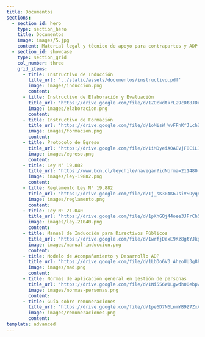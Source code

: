 ```yaml
---
title: Documentos
sections:
  - section_id: hero
    type: section_hero
    title: Documentos
    image: images/5.jpg
    content: Material legal y técnico de apoyo para contrapartes y ADP
  - section_id: showcase
    type: section_grid
    col_number: three
    grid_items:
      - title: Instructivo de Inducción
        title_url: '../static/assets/documentos/instructivo.pdf'
        image: images/induccion.png
        content: 
      - title: Instructivo de Elaboración y Evaluación
        title_url: 'https://drive.google.com/file/d/1ZOckdtkrL29cDt8JDrIF3LoJLzLy6FK6/view?usp=sharing'
        image: images/elaboracion.png
        content: 
      - title: Instructivo de Formación
        title_url: 'https://drive.google.com/file/d/1oMisW_WvFFnKfJLchZtJoajkHyJ3fMDj/view?usp=sharing'
        image: images/formacion.png
        content: 
      - title: Protocolo de Egreso
        title_url: 'https://drive.google.com/file/d/1iMDyeiA0A8VjF8CiL16kMr8jyZdjfsM7/view?usp=sharing'
        image: images/egreso.png
        content: 
      - title: Ley N° 19.882
        title_url: 'https://www.bcn.cl/leychile/navegar?idNorma=211480'
        image: images/ley-19882.png
        content: 
      - title: Reglamento Ley N° 19.882
        title_url: 'https://drive.google.com/file/d/1j_sK30AK6JsiVSOyq8cTy6SVtY1bX7ug/view?usp=sharing'
        image: images/reglamento.png
        content: 
      - title: Ley Nº 21.040
        title_url: 'https://drive.google.com/file/d/1pKhGQj44oee3JFrCh5CAYnWKOJT0vM4Q/view?usp=sharing'
        image: images/ley-21040.png
        content: 
      - title: Manual de Inducción para Directivos Públicos
        title_url: 'https://drive.google.com/file/d/1wrfjDexE9Kz8gtYJkg6v7_phK8tdOemz/view?usp=sharing'
        image: images/manual-induccion.png
        content: 
      - title: Modelo de Acompañamiento y Desarrollo ADP
        title_url: 'https://drive.google.com/file/d/1LbDo6V3_AhzoUU3g8E1uS3IpS0pu7FVC/view?usp=sharing'
        image: images/mad.png
        content: 
      - title: Normas de aplicación general en gestión de personas
        title_url: 'https://drive.google.com/file/d/1Ni556W1Lgwdh00ebpWDfqnZN04deMPsh/view?usp=sharing'
        image: images/normas-personas.png
        content: 
      - title: Guía sobre remuneraciones
        title_url: 'https://drive.google.com/file/d/1pe6D7N6LnmYB9Z7ZxAdYhz7y3uZtR0dg/view?usp=sharing'
        image: images/remuneraciones.png
        content: 
template: advanced
---
```

